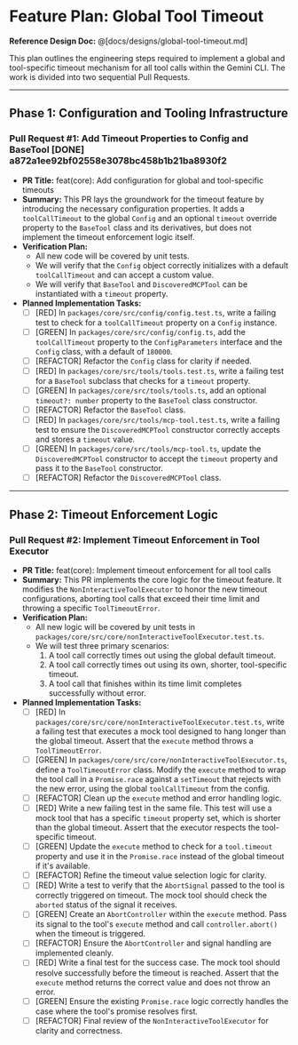 # Feature Plan: Global Tool Timeout

**Reference Design Doc:** @[docs/designs/global-tool-timeout.md]

This plan outlines the engineering steps required to implement a global and tool-specific timeout mechanism for all tool calls within the Gemini CLI. The work is divided into two sequential Pull Requests.

---


## Phase 1: Configuration and Tooling Infrastructure

### Pull Request #1: Add Timeout Properties to Config and BaseTool [DONE] a872a1ee92bf02558e3078bc458b1b21ba8930f2

- **PR Title:** feat(core): Add configuration for global and tool-specific timeouts
- **Summary:** This PR lays the groundwork for the timeout feature by introducing the necessary configuration properties. It adds a `toolCallTimeout` to the global `Config` and an optional `timeout` override property to the `BaseTool` class and its derivatives, but does not implement the timeout enforcement logic itself.
- **Verification Plan:**
  - All new code will be covered by unit tests.
  - We will verify that the `Config` object correctly initializes with a default `toolCallTimeout` and can accept a custom value.
  - We will verify that `BaseTool` and `DiscoveredMCPTool` can be instantiated with a `timeout` property.
- **Planned Implementation Tasks:**
  - [ ] [RED] In `packages/core/src/config/config.test.ts`, write a failing test to check for a `toolCallTimeout` property on a `Config` instance.
  - [ ] [GREEN] In `packages/core/src/config/config.ts`, add the `toolCallTimeout` property to the `ConfigParameters` interface and the `Config` class, with a default of `180000`.
  - [ ] [REFACTOR] Refactor the `Config` class for clarity if needed.
  - [ ] [RED] In `packages/core/src/tools/tools.test.ts`, write a failing test for a `BaseTool` subclass that checks for a `timeout` property.
  - [ ] [GREEN] In `packages/core/src/tools/tools.ts`, add an optional `timeout?: number` property to the `BaseTool` class constructor.
  - [ ] [REFACTOR] Refactor the `BaseTool` class.
  - [ ] [RED] In `packages/core/src/tools/mcp-tool.test.ts`, write a failing test to ensure the `DiscoveredMCPTool` constructor correctly accepts and stores a `timeout` value.
  - [ ] [GREEN] In `packages/core/src/tools/mcp-tool.ts`, update the `DiscoveredMCPTool` constructor to accept the `timeout` property and pass it to the `BaseTool` constructor.
  - [ ] [REFACTOR] Refactor the `DiscoveredMCPTool` class.

---

## Phase 2: Timeout Enforcement Logic

### Pull Request #2: Implement Timeout Enforcement in Tool Executor

- **PR Title:** feat(core): Implement timeout enforcement for all tool calls
- **Summary:** This PR implements the core logic for the timeout feature. It modifies the `NonInteractiveToolExecutor` to honor the new timeout configurations, aborting tool calls that exceed their time limit and throwing a specific `ToolTimeoutError`.
- **Verification Plan:**
  - All new logic will be covered by unit tests in `packages/core/src/core/nonInteractiveToolExecutor.test.ts`.
  - We will test three primary scenarios:
    1. A tool call correctly times out using the global default timeout.
    2. A tool call correctly times out using its own, shorter, tool-specific timeout.
    3. A tool call that finishes within its time limit completes successfully without error.
- **Planned Implementation Tasks:**
  - [ ] [RED] In `packages/core/src/core/nonInteractiveToolExecutor.test.ts`, write a failing test that executes a mock tool designed to hang longer than the global timeout. Assert that the `execute` method throws a `ToolTimeoutError`.
  - [ ] [GREEN] In `packages/core/src/core/nonInteractiveToolExecutor.ts`, define a `ToolTimeoutError` class. Modify the `execute` method to wrap the tool call in a `Promise.race` against a `setTimeout` that rejects with the new error, using the global `toolCallTimeout` from the config.
  - [ ] [REFACTOR] Clean up the `execute` method and error handling logic.
  - [ ] [RED] Write a new failing test in the same file. This test will use a mock tool that has a specific `timeout` property set, which is shorter than the global timeout. Assert that the executor respects the tool-specific timeout.
  - [ ] [GREEN] Update the `execute` method to check for a `tool.timeout` property and use it in the `Promise.race` instead of the global timeout if it's available.
  - [ ] [REFACTOR] Refine the timeout value selection logic for clarity.
  - [ ] [RED] Write a test to verify that the `AbortSignal` passed to the tool is correctly triggered on timeout. The mock tool should check the `aborted` status of the signal it receives.
  - [ ] [GREEN] Create an `AbortController` within the `execute` method. Pass its signal to the tool's `execute` method and call `controller.abort()` when the timeout is triggered.
  - [ ] [REFACTOR] Ensure the `AbortController` and signal handling are implemented cleanly.
  - [ ] [RED] Write a final test for the success case. The mock tool should resolve successfully before the timeout is reached. Assert that the `execute` method returns the correct value and does not throw an error.
  - [ ] [GREEN] Ensure the existing `Promise.race` logic correctly handles the case where the tool's promise resolves first.
  - [ ] [REFACTOR] Final review of the `NonInteractiveToolExecutor` for clarity and correctness.
